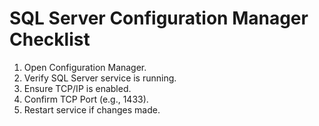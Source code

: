 # SQL Server Configuration Manager Checklist

1. Open Configuration Manager.
2. Verify SQL Server service is running.
3. Ensure TCP/IP is enabled.
4. Confirm TCP Port (e.g., 1433).
5. Restart service if changes made.
